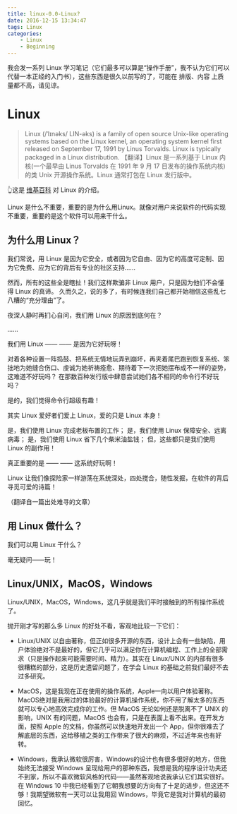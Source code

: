 ```yaml
---
title: linux-0.0-Linux?
date: 2016-12-15 13:34:47
tags: Linux
categories:
	- Linux
	- Beginning
---
```


我会发一系列 Linux 学习笔记（它们最多可以算是“操作手册”，我不认为它们可以代替一本正经的入门书），这些东西是很久以前写的了，可能在 排版、内容 上质量都不高，请见谅。

# Linux

> Linux (/ˈlɪnəks/ LIN-əks) is a family of open source Unix-like operating systems based on the Linux kernel, an operating system kernel first released on September 17, 1991 by Linus Torvalds. Linux is typically packaged in a Linux distribution.
> 【翻译】Linux 是一系列基于 Linux 内核(一个最早由 Linus Torvalds 在 1991 年 9 月 17 日发布的操作系统内核)的类 Unix 开源操作系统。Linux 通常打包在 Linux 发行版中。

👆这是 [维基百科](https://en.wikipedia.org/wiki/Linux) 对 Linux 的介绍。

Linux 是什么不重要，重要的是为什么用Linux。就像对用户来说软件的代码实现不重要，重要的是这个软件可以用来干什么。

## 为什么用 Linux？

我们常说，用 Linux 是因为它安全，或者因为它自由、因为它的高度可定制、因为它免费、应为它的背后有专业的社区支持......

然而，所有的这些全是瞎扯！我们这样欺骗非 Linux 用户，只是因为他们不会懂得 Linux 的真谛。
久而久之，说的多了，有时候连我们自己都开始相信这些乱七八糟的“充分理由”了。

夜深人静时再扪心自问，我们用 Linux 的原因到底何在？

......

我们用 Linux —— —— 是因为它好玩呀！

对着各种设置一阵捣鼓、把系统无情地玩弄到崩坏，再夹着尾巴跑到恢复系统、笨拙地为她缝合伤口、虔诚为她祈祷痊愈、期待着下一次把她摆布成不一样的姿势，这难道不好玩吗？
在那数百种发行版中肆意尝试她们各不相同的命令行不好玩吗？

是的，我们觉得命令行超级有趣！

其实 Linux 爱好者们爱上 Linux，爱的只是 Linux 本身！

是，我们使用 Linux 完成老板布置的工作；
是，我们使用 Linux 保障安全、远离病毒；
是，我们使用 Linux 省下几个柴米油盐钱；
但，这些都只是我们使用 Linux 的副作用！ 

真正重要的是 —— —— 这系统好玩啊！

Linux 让我们像探险家一样游荡在系统深处，四处搅合，随性发掘，在软件的背后寻觅可爱的诗篇！

（翻译自一篇出处难寻的文章）

## 用 Linux 做什么？

我们可以用 Linux 干什么？

毫无疑问——玩！

## Linux/UNIX，MacOS，Windows

Linux/UNIX，MacOS，Windows，这几乎就是我们平时接触到的所有操作系统了。

抛开刚才写的那么多 Linux 的好处不看，客观地比较一下它们：

- Linux/UNIX 以自由著称，但正如很多开源的东西，设计上会有一些缺陷，用户体验绝对不是最好的，但它几乎可以满足你在计算机编程、工作上的全部需求（只是操作起来可能需要时间、精力）。其实在 Linux/UNIX 的内部有很多很糟糕的部分，这是历史遗留问题了，在学会  Linux 的基础之前我们最好不去过多研究。

- MacOS，这是我现在正在使用的操作系统，Apple一向以用户体验著称。MacOS绝对是我用过的体验最好的计算机操作系统，你不用了解太多的东西就可以专心地高效完成你的工作。但 MacOS 无论如何还是脱离不了 UNIX 的影响，UNIX 有的问题，MacOS 也会有，只是在表面上看不出来。在开发方面，按照 Apple 的文档，你虽然可以快速地开发出一个 App，但你很难去了解底层的东西，这给移植之类的工作带来了很大的麻烦，不过近年来也有好转。

- Windows，我承认微软很厉害，Windows的设计也有很多很好的地方，但我始终无法接受 Windows 呈现给用户的那种东西，我想是我的程序设计功夫还不到家，所以不喜欢微软风格的代码——虽然客观地说我承认它们其实很好。在 Windows 10 中我已经看到了它朝我想要的方向有了十足的进步，但这还不够！我期望微软有一天可以让我用回 Windows，毕竟它是我对计算机的最初回忆。
